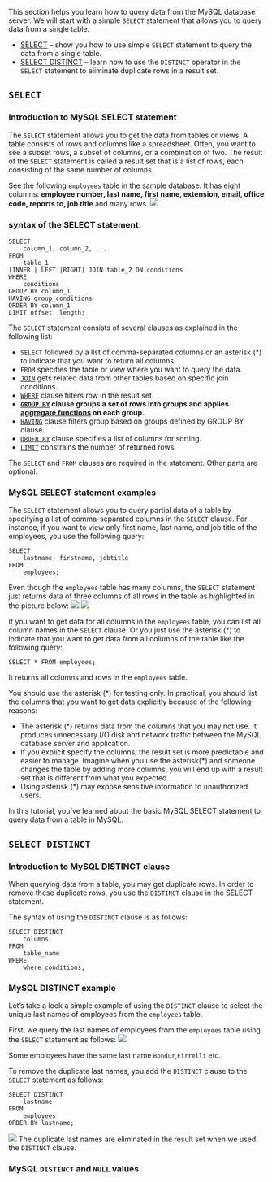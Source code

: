 This section helps you learn how to query data from the MySQL database server. We will start with a simple ``SELECT`` statement that allows you to query data from a single table.

- [SELECT](http://www.mysqltutorial.org/mysql-select-statement-query-data.aspx) – show you how to use simple ``SELECT`` statement to query the data from a single table.
- [SELECT  DISTINCT](http://www.mysqltutorial.org/mysql-distinct.aspx)  – learn how to use the ``DISTINCT`` operator in the ``SELECT`` statement to eliminate duplicate rows in a result set.

## ``SELECT``
### Introduction to MySQL SELECT statement
The ``SELECT`` statement allows you to get the data from tables or views. A table consists of rows and columns like a spreadsheet. Often, you want to see a subset rows, a subset of columns, or a combination of two. The result of the ``SELECT`` statement is called a result set that is a list of rows, each consisting of the same number of columns.

See the following ``employees`` table in the sample database.  It has eight columns: **employee number, last name, first name, extension, email, office code, reports to, job title** and many rows.
![](http://www.mysqltutorial.org/wp-content/uploads/2009/12/MySQL-employees-table.png)

### syntax of the SELECT statement:
```
SELECT 
    column_1, column_2, ...
FROM
    table_1
[INNER | LEFT |RIGHT] JOIN table_2 ON conditions
WHERE
    conditions
GROUP BY column_1
HAVING group_conditions
ORDER BY column_1
LIMIT offset, length;
```
The ``SELECT`` statement consists of several clauses as explained in the following list:
- ``SELECT`` followed by a list of comma-separated columns or an asterisk (*) to indicate that you want to return all columns.
- ``FROM`` specifies the table or view where you want to query the data.
- [``JOIN``](http://www.mysqltutorial.org/mysql-join/) gets related data from other tables based on specific join conditions.
- [``WHERE``](http://www.mysqltutorial.org/mysql-where/) clause filters row in the result set.
- **[``GROUP BY``](http://www.mysqltutorial.org/mysql-group-by.aspx) clause groups a set of rows into groups and applies [aggregate functions](http://www.mysqltutorial.org/mysql-aggregate-functions.aspx) on each group.**
- [``HAVING``](http://www.mysqltutorial.org/mysql-having.aspx) clause filters group based on groups defined by GROUP BY clause.
- [``ORDER BY``](http://www.mysqltutorial.org/mysql-order-by/) clause specifies a list of columns for sorting.
- [``LIMIT``](http://www.mysqltutorial.org/mysql-limit.aspx) constrains the number of returned rows.

The ``SELECT`` and ``FROM`` clauses are required in the statement. Other parts are optional.

### MySQL SELECT statement examples
The ``SELECT`` statement allows you to query partial data of a table by specifying a list of comma-separated columns in the ``SELECT`` clause. For instance, if you want to view only  first name, last name, and job title  of the employees, you use the following query:
```
SELECT 
    lastname, firstname, jobtitle
FROM
    employees;
```
Even though the ``employees`` table has many columns, the ``SELECT`` statement just returns data of three columns of all rows in the table as highlighted in the picture below:
![](http://www.mysqltutorial.org/wp-content/uploads/2009/12/MySQL-employees-table-columns.png)
![](http://www.mysqltutorial.org/wp-content/uploads/2009/12/MySQL-SELECT-columns-example.png)

If you want to get data for all columns in the ``employees`` table, you can list all column names in the ``SELECT`` clause. Or you just use the asterisk (*) to indicate that you want to get data from all columns of the table like the following query:
```
SELECT * FROM employees;
```
It returns all columns and rows in the ``employees`` table.

You should use the asterisk (*) for testing only. In practical, you  should list the columns that you want to get data explicitly because of the following reasons:

- The asterisk (*) returns data from the columns that you may not use. It produces unnecessary I/O disk and network traffic between the MySQL database server and application.
- If you explicit specify the columns, the result set is more predictable and easier to manage. Imagine when you use the asterisk(*) and someone changes the table by adding more columns, you will end up with a result set that is different from what you expected.
- Using asterisk (*) may expose sensitive information to unauthorized users.

In this tutorial, you’ve learned about the basic MySQL SELECT statement to query data from a table in MySQL.

## ``SELECT DISTINCT``
### Introduction to MySQL DISTINCT clause
When querying data from a table, you may get duplicate rows. In order to remove these duplicate rows, you use the ``DISTINCT`` clause in the SELECT statement.

The syntax of using the ``DISTINCT`` clause is as follows:
```
SELECT DISTINCT
    columns
FROM
    table_name
WHERE
    where_conditions;
```

### MySQL DISTINCT example
Let’s take a look a simple example of using the ``DISTINCT`` clause to select the unique last names of employees from the ``employees`` table.

First, we query the last names of employees from the ``employees`` table using the ``SELECT`` statement as follows:
![](http://www.mysqltutorial.org/wp-content/uploads/2011/02/mysql-duplicate-last-name.png)

Some employees have the same last name  ``Bondur``,``Firrelli`` etc.

To remove the duplicate last names, you add the ``DISTINCT`` clause to the ``SELECT`` statement as follows:
```
SELECT DISTINCT
    lastname
FROM
    employees
ORDER BY lastname;
```
![](http://www.mysqltutorial.org/wp-content/uploads/2011/02/MySQL-DISTINCT-last-name.png)
The duplicate last names are eliminated in the result set when we used the ``DISTINCT`` clause.

### MySQL ``DISTINCT`` and ``NULL`` values
